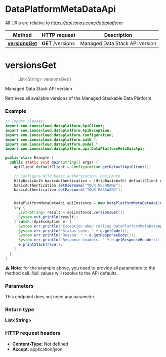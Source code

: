 # DataPlatformMetaDataApi

All URIs are relative to *https://api.ionos.com/dataplatform*

| Method | HTTP request | Description |
| ------------- | ------------- | ------------- |
| [**versionsGet**](DataPlatformMetaDataApi.md#versionsget) | **GET** /versions | Managed Data Stack API version |


<a name="versionsGet"></a>
# **versionsGet**
> List&lt;String&gt; versionsGet()

Managed Data Stack API version

Retrieves all available versions of the Managed Stackable Data Platform.

### Example
```java
// Import classes:
import com.ionoscloud.dataplatform.ApiClient;
import com.ionoscloud.dataplatform.ApiException;
import com.ionoscloud.dataplatform.Configuration;
import com.ionoscloud.dataplatform.auth.*;
import com.ionoscloud.dataplatform.model.*;
import com.ionoscloud.dataplatform.api.DataPlatformMetaDataApi;

public class Example {
  public static void main(String[] args) {
    ApiClient defaultClient = Configuration.getDefaultApiClient();
    
    // Configure HTTP basic authorization: basicAuth
    HttpBasicAuth basicAuthentication = (HttpBasicAuth) defaultClient.getAuthentication("basicAuth");
    basicAuthentication.setUsername("YOUR USERNAME");
    basicAuthentication.setPassword("YOUR PASSWORD");


    DataPlatformMetaDataApi apiInstance = new DataPlatformMetaDataApi(defaultClient);
    try {
      List<String> result = apiInstance.versionsGet();
      System.out.println(result);
    } catch (ApiException e) {
      System.err.println("Exception when calling DataPlatformMetaDataApi#versionsGet");
      System.err.println("Status code: " + e.getCode());
      System.err.println("Reason: " + e.getResponseBody());
      System.err.println("Response headers: " + e.getResponseHeaders());
      e.printStackTrace();
    }
  }
}
```
⚠️ **Note**: for the example above, you need to provide all parameters to the method call. Null values will resolve to the API defaults.

### Parameters
This endpoint does not need any parameter.

### Return type

**List&lt;String&gt;**

### HTTP request headers

 - **Content-Type**: Not defined
 - **Accept**: application/json

